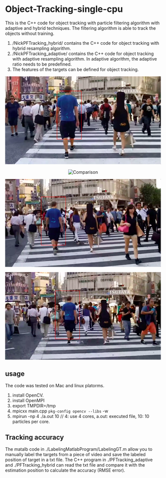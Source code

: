 # Object-Tracking-single-cpu
This is the C++ code for object tracking with particle filtering algorithm with adaptive and hybrid techniques.
The filtering algorithm is able to track the objects without training.

1. /NickPFTracking_hybrid/ contains the C++ code for object tracking with hybrid resampling algorithm.
2. /NickPFTracking_adaptive/ contains the C++ code for object tracking with adaptive resampling algorithm. In adaptive algorithm, the adaptive ratio needs to be predefined. 
3. The features of the targets can be defined for object tracking.
<p align="center"><img src=https://github.com/Solarbird2017/Object-Tracking-single-cpu/blob/main/11.png alt="Comparison"></p>
<p align="center"><img src=https://github.com/Solarbird2017/Object-Tracking-single-cpu/blob/main/21.png alt="Comparison"></p>
<p align="center"><img src=https://github.com/Solarbird2017/Object-Tracking-single-cpu/blob/main/31.png alt="Comparison"></p>
<p align="center"><img src=https://github.com/Solarbird2017/Object-Tracking-single-cpu/blob/main/41.png alt="Comparison"></p>


## usage
The code was tested on Mac and linux platorms.
1. install OpenCV.
2. install OpenMPI
3. export TMPDIR=/tmp
4. mpicxx main.cpp `pkg-config opencv --libs` -w
5. mpirun -np 4 ./a.out 10  // 4: use 4 cores, a.out: executed file, 10: 10 particles per core.

## Tracking accuracy

The matalb code in ./LabelingMatlabProgram/LabelingGT.m allow you to manually label the targets from a piece of video and save the labeled position of target in a txt file. The C++ program in ./PFTracking_adaptive and ./PFTracking_hybrid can read the txt file and compare it with the estimation position to calculate the accuracy (RMSE error).



